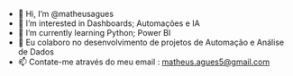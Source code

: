 - 👋 Hi, I’m @matheusagues
- 👀 I’m interested in  Dashboards; Automações e IA
- 🌱 I’m currently learning  Python; Power BI  
- 💞️ Eu colaboro no desenvolvimento de projetos  de Automação e Análise de Dados
- 📫 Contate-me através do meu email : matheus.agues5@gmail.com
<!---
matheusagues/matheusagues is a ✨ special ✨ repository because its `README.md` (this file) appears on your GitHub profile.
You can click the Preview link to take a look at your changes.
--->
